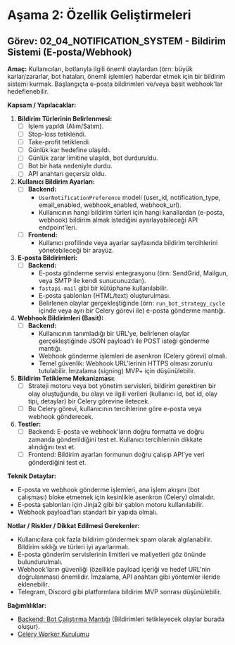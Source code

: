 # Aşama 2: Özellik Geliştirmeleri
## Görev: 02_04_NOTIFICATION_SYSTEM - Bildirim Sistemi (E-posta/Webhook)

**Amaç:** Kullanıcıları, botlarıyla ilgili önemli olaylardan (örn: büyük karlar/zararlar, bot hataları, önemli işlemler) haberdar etmek için bir bildirim sistemi kurmak. Başlangıçta e-posta bildirimleri ve/veya basit webhook'lar hedeflenebilir.

**Kapsam / Yapılacaklar:**
1.  **Bildirim Türlerinin Belirlenmesi:**
    - [ ] İşlem yapıldı (Alım/Satım).
    - [ ] Stop-loss tetiklendi.
    - [ ] Take-profit tetiklendi.
    - [ ] Günlük kar hedefine ulaşıldı.
    - [ ] Günlük zarar limitine ulaşıldı, bot durduruldu.
    - [ ] Bot bir hata nedeniyle durdu.
    - [ ] API anahtarı geçersiz oldu.
2.  **Kullanıcı Bildirim Ayarları:**
    - [ ] **Backend:**
        *   `UserNotificationPreference` modeli (user_id, notification_type, email_enabled, webhook_enabled, webhook_url).
        *   Kullanıcının hangi bildirim türleri için hangi kanallardan (e-posta, webhook) bildirim almak istediğini ayarlayabileceği API endpoint'leri.
    - [ ] **Frontend:**
        *   Kullanıcı profilinde veya ayarlar sayfasında bildirim tercihlerini yönetebileceği bir arayüz.
3.  **E-posta Bildirimleri:**
    - [ ] **Backend:**
        *   E-posta gönderme servisi entegrasyonu (örn: SendGrid, Mailgun, veya SMTP ile kendi sunucunuzdan).
        *   `fastapi-mail` gibi bir kütüphane kullanılabilir.
        *   E-posta şablonları (HTML/text) oluşturulması.
        *   Belirlenen olaylar gerçekleştiğinde (örn: `run_bot_strategy_cycle` içinde veya ayrı bir Celery görevi ile) e-posta gönderme mantığı.
4.  **Webhook Bildirimleri (Basit):**
    - [ ] **Backend:**
        *   Kullanıcının tanımladığı bir URL'ye, belirlenen olaylar gerçekleştiğinde JSON payload'ı ile POST isteği gönderme mantığı.
        *   Webhook gönderme işlemleri de asenkron (Celery görevi) olmalı.
        *   Temel güvenlik: Webhook URL'lerinin HTTPS olması zorunlu tutulabilir. İmzalama (signing) MVP+ için düşünülebilir.
5.  **Bildirim Tetikleme Mekanizması:**
    - [ ] Strateji motoru veya bot yönetim servisleri, bildirim gerektiren bir olay oluştuğunda, bu olayı ve ilgili verileri (kullanıcı id, bot id, olay tipi, detaylar) bir Celery görevine iletecek.
    - [ ] Bu Celery görevi, kullanıcının tercihlerine göre e-posta veya webhook gönderecek.
6.  **Testler:**
    - [ ] Backend: E-posta ve webhook'ların doğru formatta ve doğru zamanda gönderildiğini test et. Kullanıcı tercihlerinin dikkate alındığını test et.
    - [ ] Frontend: Bildirim ayarları formunun doğru çalışıp API'ye veri gönderdiğini test et.

**Teknik Detaylar:**
*   E-posta ve webhook gönderme işlemleri, ana işlem akışını (bot çalışması) bloke etmemek için kesinlikle asenkron (Celery) olmalıdır.
*   E-posta şablonları için Jinja2 gibi bir şablon motoru kullanılabilir.
*   Webhook payload'ları standart bir yapıda olmalı.

**Notlar / Riskler / Dikkat Edilmesi Gerekenler:**
*   Kullanıcılara çok fazla bildirim göndermek spam olarak algılanabilir. Bildirim sıklığı ve türleri iyi ayarlanmalı.
*   E-posta gönderim servislerinin limitleri ve maliyetleri göz önünde bulundurulmalı.
*   Webhook'ların güvenliği (özellikle payload içeriği ve hedef URL'nin doğrulanması) önemlidir. İmzalama, API anahtarı gibi yöntemler ileride eklenebilir.
*   Telegram, Discord gibi platformlara bildirim MVP sonrası düşünülebilir.

**Bağımlılıklar:**
*   [Backend: Bot Çalıştırma Mantığı](_PARENT_DIR_/_PARENT_DIR_/01_MVP_DEVELOPMENT/01_06_BACKEND_BOT_EXECUTION_LOGIC.md) (Bildirimleri tetikleyecek olaylar burada oluşur).
*   [Celery Worker Kurulumu](_PARENT_DIR_/_PARENT_DIR_/01_MVP_DEVELOPMENT/01_05_BACKEND_CELERY_WORKER_SETUP.md)
